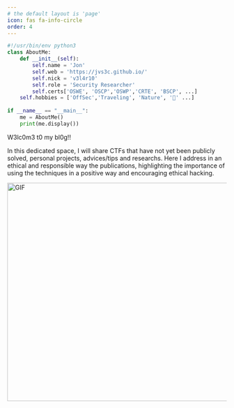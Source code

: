 ```yaml
---
# the default layout is 'page'
icon: fas fa-info-circle
order: 4
---
```

```python
#!/usr/bin/env python3
class AboutMe:
    def __init__(self):
        self.name = 'Jon'
        self.web = 'https://jvs3c.github.io/'
        self.nick = 'v3l4r10'
        self.role = 'Security Researcher'
        self.certs['OSWE', 'OSCP','OSWP','CRTE', 'BSCP', ...]
	self.hobbies = ['OffSec','Traveling', 'Nature', '🍣' ...]
		
if __name__ == "__main__":
    me = AboutMe()
    print(me.display())
```

<p>W3lc0m3 t0 my bl0g!!</p>
<p>In this dedicated space, I will share CTFs that have not yet been publicly solved, personal projects, advices/tips and researchs. Here I address in an ethical and responsible way the publications, highlighting the importance of using the techniques in a positive way and encouraging ethical hacking.</p>
<img src="https://media.giphy.com/media/A06UFEx8jxEwU/giphy.gif" width="900" display="block" height="500" alt="GIF"/>

